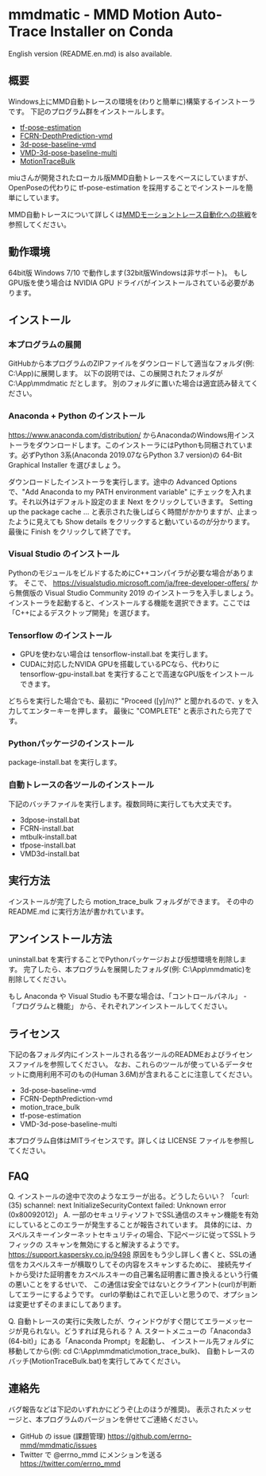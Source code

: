 # mmdmatic - MMD Motion Auto-Trace Installer on Conda

English version (README.en.md) is also available.

## 概要

Windows上にMMD自動トレースの環境を(わりと簡単に)構築するインストーラです。
下記のプログラム群をインストールします。
 - [tf-pose-estimation](https://github.com/errno-mmd/tf-pose-estimation)
 - [FCRN-DepthPrediction-vmd](https://github.com/miu200521358/FCRN-DepthPrediction-vmd)
 - [3d-pose-baseline-vmd](https://github.com/miu200521358/3d-pose-baseline-vmd)
 - [VMD-3d-pose-baseline-multi](https://github.com/miu200521358/VMD-3d-pose-baseline-multi)
 - [MotionTraceBulk](https://github.com/errno-mmd/motion_trace_bulk/tree/mmdmatic)

miuさんが開発されたローカル版MMD自動トレースをベースにしていますが、OpenPoseの代わりに tf-pose-estimation を採用することでインストールを簡単にしています。

MMD自動トレースについて詳しくは[MMDモーショントレース自動化への挑戦](https://qiita.com/miu200521358/items/d826e9d70853728abc51)を参照してください。

## 動作環境

64bit版 Windows 7/10 で動作します(32bit版Windowsは非サポート)。
もしGPU版を使う場合は NVIDIA GPU ドライバがインストールされている必要があります。

## インストール

### 本プログラムの展開

GitHubから本プログラムのZIPファイルをダウンロードして適当なフォルダ(例: C:\App)に展開します。
以下の説明では、この展開されたフォルダが C:\App\mmdmatic だとします。
別のフォルダに置いた場合は適宜読み替えてください。

### Anaconda + Python のインストール

https://www.anaconda.com/distribution/ からAnacondaのWindows用インストーラをダウンロードします。このインストーラにはPythonも同梱されています。必ずPython 3系(Anaconda 2019.07ならPython 3.7 version)の 64-Bit Graphical Installer を選びましょう。

ダウンロードしたインストーラを実行します。途中の Advanced Options で、"Add Anaconda to my PATH environment variable" にチェックを入れます。それ以外はデフォルト設定のまま Next をクリックしていきます。
Setting up the package cache ... と表示された後しばらく時間がかかりますが、止まったように見えても Show details をクリックすると動いているのが分かります。最後に Finish をクリックして終了です。

### Visual Studio のインストール

PythonのモジュールをビルドするためにC++コンパイラが必要な場合があります。
そこで、 https://visualstudio.microsoft.com/ja/free-developer-offers/ から無償版の Visual Studio Community 2019 のインストーラを入手しましょう。
インストーラを起動すると、インストールする機能を選択できます。ここでは「C++によるデスクトップ開発」を選びます。

### Tensorflow のインストール

- GPUを使わない場合は tensorflow-install.bat を実行します。
- CUDAに対応したNVIDA GPUを搭載しているPCなら、代わりに tensorflow-gpu-install.bat を実行することで高速なGPU版をインストールできます。

どちらを実行した場合でも、最初に "Proceed ([y]/n)?" と聞かれるので、y を入力してエンターキーを押します。
最後に "COMPLETE" と表示されたら完了です。

### Pythonパッケージのインストール

package-install.bat を実行します。

### 自動トレースの各ツールのインストール

下記のバッチファイルを実行します。複数同時に実行しても大丈夫です。

- 3dpose-install.bat
- FCRN-install.bat
- mtbulk-install.bat
- tfpose-install.bat
- VMD3d-install.bat

## 実行方法

インストールが完了したら motion_trace_bulk フォルダができます。
その中の README.md に実行方法が書かれています。

## アンインストール方法

uninstall.bat を実行することでPythonパッケージおよび仮想環境を削除します。
完了したら、本プログラムを展開したフォルダ(例: C:\App\mmdmatic)を削除してください。

もし Anaconda や Visual Studio も不要な場合は、「コントロールパネル」 - 「プログラムと機能」 
から、それぞれアンインストールしてください。

## ライセンス

下記の各フォルダ内にインストールされる各ツールのREADMEおよびライセンスファイルを参照してください。
なお、これらのツールが使っているデータセットに商用利用不可のもの(Human 3.6M)が含まれることに注意してください。

- 3d-pose-baseline-vmd
- FCRN-DepthPrediction-vmd
- motion_trace_bulk
- tf-pose-estimation
- VMD-3d-pose-baseline-multi

本プログラム自体はMITライセンスです。詳しくは LICENSE ファイルを参照してください。

## FAQ

Q. インストールの途中で次のようなエラーが出る。どうしたらいい？
「curl: (35) schannel: next InitializeSecurityContext failed: Unknown error (0x80092012)」
A. 一部のセキュリティソフトでSSL通信のスキャン機能を有効にしているとこのエラーが発生することが報告されています。
具体的には、カスペルスキーインターネットセキュリティの場合、下記ページに従ってSSLトラフィックの
スキャンを無効にすると解決するようです。
https://support.kaspersky.co.jp/9498
原因をもう少し詳しく書くと、SSLの通信をカスペルスキーが横取りしてその内容をスキャンするために、
接続先サイトから受けた証明書をカスペルスキーの自己署名証明書に置き換えるという行儀の悪いことをするせいで、
この通信は安全ではないとクライアント(curl)が判断してエラーにするようです。
curlの挙動はこれで正しいと思うので、オプションは変更せずそのままにしてあります。

Q. 自動トレースの実行に失敗したが、ウィンドウがすぐ閉じてエラーメッセージが見られない。どうすれば見られる？
A. スタートメニューの「Anaconda3 (64-bit)」にある「Anaconda Prompt」を起動し、
   インストール先フォルダに移動してから(例: cd C:\App\mmdmatic\motion_trace_bulk)、
   自動トレースのバッチ(MotionTraceBulk.bat)を実行してみてください。

## 連絡先

バグ報告などは下記のいずれかにどうぞ(上のほうが推奨)。
表示されたメッセージと、本プログラムのバージョンを併せてご連絡ください。

- GitHub の issue (課題管理)
  https://github.com/errno-mmd/mmdmatic/issues
- Twitter で @errno_mmd にメンションを送る
  https://twitter.com/errno_mmd
